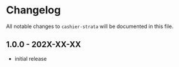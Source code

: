 # Changelog

All notable changes to `cashier-strata` will be documented in this file.

## 1.0.0 - 202X-XX-XX

- initial release
